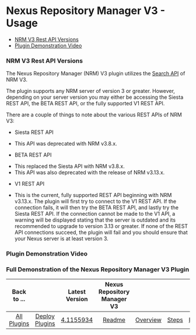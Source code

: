 
# Nexus Repository Manager V3 - Usage

* [NRM V3 Rest API Versions](#nrm-v3-rest-api-versions)
* [Plugin Demonstration Video](#plugin-demonstration-video)

### NRM V3 Rest API Versions




The Nexus Repository Manager (NRM) V3 plugin utilizes the [Search API](https://help.sonatype.com/repomanager3/rest-and-integration-api/search-api) of NRM V3.

The plugin supports any NRM server of version 3 or greater. However, depending on your server version you may either be accessing the Siesta REST API, the BETA REST API, or the fully supported V1 REST API.

There are a couple of things to note about the various REST APIs of NRM V3:
* Siesta REST API
+ This API was deprecated with NRM v3.8.x.
* BETA REST API
+ This replaced the Siesta API with NRM v3.8.x.
+ This API was also deprecated with the release of NRM v3.13.x.
* V1 REST API
+ This is the current, fully supported REST API beginning with NRM v3.13.x.
The plugin will first try to connect to the V1 REST API. If the connection fails, it will then try the BETA REST API, and lastly try the Siesta REST API. If the connection cannot be made to the V1 API, a warning will be displayed stating that the server is outdated and its recommended to upgrade to version 3.13 or greater. If none of the REST API connections succeed, the plugin will fail and you should ensure that your Nexus server is at least version 3.



### Plugin Demonstration Video




### Full Demonstration of the Nexus Repository Manager V3 Plugin



|Back to ...||Latest Version|Nexus Repository Manager V3 ||||
| :---: | :---: | :---: | :---: | :---: | :---: | :---: |
|[All Plugins](../../index.md)|[Deploy Plugins](../README.md)|[4.1155934](https://raw.githubusercontent.com/UrbanCode/IBM-UCD-PLUGINS/main/files/sourceconfig-nexus-v3/ucd-sourceconfig-nexus-v3-4.1155934.zip)|[Readme](README.md)|[Overview](overview.md)|[Steps](steps.md)|[Downloads](downloads.md)|
